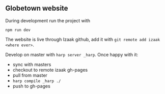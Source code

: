 ## Globetown website

During development run the project with
```
npm run dev
```

The website is live through Izaak github, add it with `git remote add izaak <where ever>`.

Develop on master with `harp server _harp`. Once happy with it:
- sync with masters
- checkout to remote izaak gh-pages
- pull from master
- `harp compile _harp ./`
- push to gh-pages
